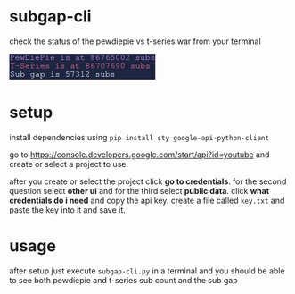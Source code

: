 # subgap-cli
check the status of the pewdiepie vs t-series war from your terminal

![subgap-cli](screenshot.png)

# setup
install dependencies using `pip install sty google-api-python-client`

go to https://console.developers.google.com/start/api?id=youtube and create or select a project to use.

after you create or select the project click **go to credentials**. for the second question select **other ui** and for the third select **public data**. click **what credentials do i need** and copy the api key. create a file called `key.txt` and paste the key into it and save it.

# usage
after setup just execute `subgap-cli.py` in a terminal and you should be able to see both pewdiepie and t-series sub count and the sub gap